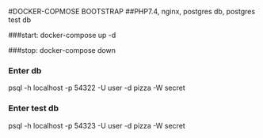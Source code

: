 #DOCKER-COPMOSE BOOTSTRAP
##PHP7.4, nginx, postgres db, postgres test db

###start:
docker-compose up -d

###stop:
docker-compose down

### Enter db
psql -h localhost -p 54322 -U user -d pizza -W secret

### Enter test db
psql -h localhost -p 54323 -U user -d pizza -W secret
